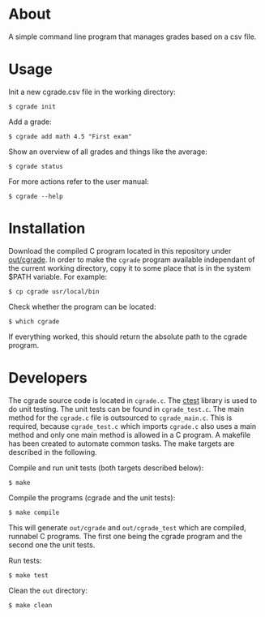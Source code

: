# About

A simple command line program that manages grades based on a csv file.


# Usage

Init a new cgrade.csv file in the working directory:

    $ cgrade init

Add a grade:

    $ cgrade add math 4.5 "First exam"

Show an overview of all grades and things like the average:

    $ cgrade status

For more actions refer to the user manual:

    $ cgrade --help

# Installation

Download the compiled C program located in this repository under [out/cgrade](https://github.com/mikenoethiger/cgrade/blob/master/out/cgrade). In order to make the `cgrade` program available independant of the current working directory, copy it to some place that is in the system $PATH variable. For example:

    $ cp cgrade usr/local/bin

Check whether the program can be located:

    $ which cgrade

If everything worked, this should return the absolute path to the cgrade program.

# Developers

The cgrade source code is located in `cgrade.c`. The [ctest](https://github.com/mikenoethiger/ctest) library is used to do unit testing.
The unit tests can be found in `cgrade_test.c`. The main method for the `cgrade.c` file is outsourced to `cgrade_main.c`. 
This is required, because `cgrade_test.c` which imports `cgrade.c` also uses a main method and only one main method is allowed in a C program.
A makefile has been created to automate common tasks. The make targets are described in the following.

Compile and run unit tests (both targets described below):

    $ make

Compile the programs (cgrade and the unit tests):

    $ make compile

This will generate `out/cgrade` and `out/cgrade_test` which are compiled, runnabel C programs. The first one being the cgrade program and the second one the unit tests.

Run tests:

    $ make test

Clean the `out` directory:

    $ make clean


